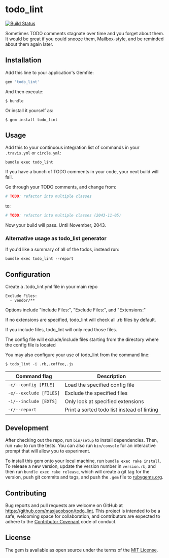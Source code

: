 # todo_lint

[![Build Status](https://travis-ci.org/maxjacobson/todo_lint.svg)][travis]

[travis]: https://travis-ci.org/maxjacobson/todo_lint

Sometimes TODO comments stagnate over time and you forget about them. It would
be great if you could snooze them, Mailbox-style, and be reminded about them
again later.

## Installation

Add this line to your application's Gemfile:

```ruby
gem 'todo_lint'
```

And then execute:

    $ bundle

Or install it yourself as:

    $ gem install todo_lint

## Usage

Add this to your continuous integration list of commands in your `.travis.yml`
or `circle.yml`:

    bundle exec todo_lint

If you have a bunch of TODO comments in your code, your next build will fail.

Go through your TODO comments, and change from:

```ruby
# TODO: refactor into multiple classes
```

to:

```ruby
# TODO: refactor into multiple classes (2043-11-05)
```

Now your build will pass. Until November, 2043.

### Alternative usage as todo_list generator

If you'd like a summary of all of the todos, instead run:

```
bundle exec todo_lint --report
```

## Configuration

Create a .todo_lint.yml file in your main repo

    Exclude Files:
      - vendor/**

Options include "Include Files:", "Exclude Files:", and "Extensions:"

If no extensions are specified, todo_lint will check all .rb files by default.

If you include files, todo_lint will only read those files.

The config file will exclude/include files starting from the directory where the config file is located

You may also configure your use of todo_lint from the command line:

    $ todo_lint -i .rb,.coffee,.js

Command flag              | Description
--------------------------|--------------------------------------------
`-c/--config [FILE]`      | Load the specified config file
`-e/--exclude [FILES]`    | Exclude the specified files
`-i/--include [EXTS]`     | Only look at specified extensions
`-r/--report`             | Print a sorted todo list instead of linting

## Development

After checking out the repo, run `bin/setup` to install dependencies. Then, run
`rake` to run the tests. You can also run `bin/console` for an interactive
prompt that will allow you to experiment.

To install this gem onto your local machine, run `bundle exec rake install`. To
release a new version, update the version number in `version.rb`, and then run
`bundle exec rake release`, which will create a git tag for the version, push
git commits and tags, and push the `.gem` file to
[rubygems.org](https://rubygems.org).

## Contributing

Bug reports and pull requests are welcome on GitHub at
https://github.com/maxjacobson/todo_lint. This project is intended to be a
safe, welcoming space for collaboration, and contributors are expected to
adhere to the [Contributor Covenant](http://contributor-covenant.org) code of
conduct.


## License

The gem is available as open source under the terms of the [MIT
License](http://opensource.org/licenses/MIT).

